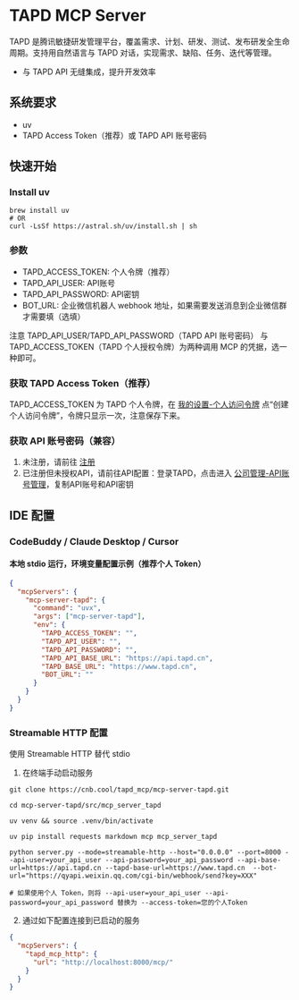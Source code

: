 # TAPD MCP Server

TAPD 是腾讯敏捷研发管理平台，覆盖需求、计划、研发、测试、发布研发全生命周期。支持用自然语言与 TAPD 对话，实现需求、缺陷、任务、迭代等管理。

* 与 TAPD API 无缝集成，提升开发效率

## 系统要求

* uv
* TAPD Access Token（推荐）或 TAPD API 账号密码

## 快速开始
### Install uv
```
brew install uv
# OR
curl -LsSf https://astral.sh/uv/install.sh | sh
```

### 参数
- TAPD_ACCESS_TOKEN: 个人令牌（推荐）
- TAPD_API_USER: API账号 
- TAPD_API_PASSWORD: API密钥 
- BOT_URL: 企业微信机器人 webhook 地址，如果需要发送消息到企业微信群才需要填（选填）

注意 TAPD_API_USER/TAPD_API_PASSWORD（TAPD API 账号密码） 与 TAPD_ACCESS_TOKEN（TAPD 个人授权令牌）为两种调用 MCP 的凭据，选一种即可。


### 获取 TAPD Access Token（推荐）
TAPD_ACCESS_TOKEN 为 TAPD 个人令牌，在 [我的设置-个人访问令牌](https://www.tapd.cn/personal_settings/index?tab=personal_token)  点“创建个人访问令牌”，令牌只显示一次，注意保存下来。

### 获取 API 账号密码（兼容）

1. 未注册，请前往 [注册](https://www.tapd.cn?from_partner=copilot&source=tapd_operation_copilot)
2. 已注册但未授权API，请前往API配置：登录TAPD，点击进入 [公司管理-API账号管理](https://www.tapd.cn/open_platform/open_api_redirect?from_partner=copilot&source=tapd_operation_copilot)，复制API账号和API密钥


## IDE 配置
### CodeBuddy / Claude Desktop / Cursor
#### 本地 stdio 运行，环境变量配置示例（推荐个人 Token）
```json
{
  "mcpServers": {
    "mcp-server-tapd": {
      "command": "uvx",
      "args": ["mcp-server-tapd"],
      "env": {
        "TAPD_ACCESS_TOKEN": "",
        "TAPD_API_USER": "",
        "TAPD_API_PASSWORD": "",
        "TAPD_API_BASE_URL": "https://api.tapd.cn",
        "TAPD_BASE_URL": "https://www.tapd.cn",
        "BOT_URL": ""
      }
    }
  }
}
```


### Streamable HTTP 配置
使用 Streamable HTTP 替代 stdio
1. 在终端手动启动服务
```
git clone https://cnb.cool/tapd_mcp/mcp-server-tapd.git

cd mcp-server-tapd/src/mcp_server_tapd

uv venv && source .venv/bin/activate

uv pip install requests markdown mcp mcp_server_tapd

python server.py --mode=streamable-http --host="0.0.0.0" --port=8000 --api-user=your_api_user --api-password=your_api_password --api-base-url=https://api.tapd.cn --tapd-base-url=https://www.tapd.cn  --bot-url="https://qyapi.weixin.qq.com/cgi-bin/webhook/send?key=XXX"

# 如果使用个人 Token，则将 --api-user=your_api_user --api-password=your_api_password 替换为 --access-token=您的个人Token

```

2. 通过如下配置连接到已启动的服务
```json
{
  "mcpServers": {
    "tapd_mcp_http": {
      "url": "http://localhost:8000/mcp/"
    }
  }
}
```

